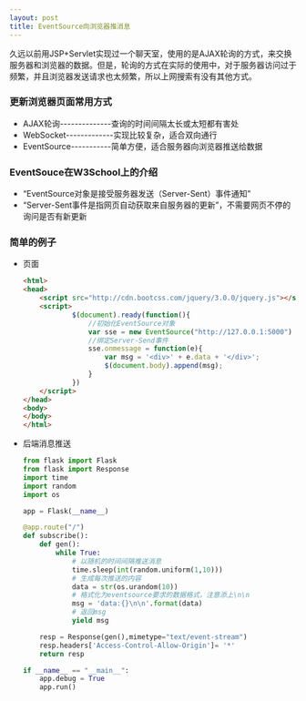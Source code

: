 ```yaml
---
layout: post
title: EventSource向浏览器推消息
---
```


久远以前用JSP+Servlet实现过一个聊天室，使用的是AJAX轮询的方式，来交换服务器和浏览器的数据。但是，轮询的方式在实际的使用中，对于服务器访问过于频繁，并且浏览器发送请求也太频繁，所以上网搜索有没有其他方式。

### **更新浏览器页面常用方式**

* AJAX轮询--------------查询的时间间隔太长或太短都有害处
* WebSocket-------------实现比较复杂，适合双向通行
* EventSource-----------简单方便，适合服务器向浏览器推送给数据

### **EventSouce在W3School上的介绍**

* “EventSource对象是接受服务器发送（Server-Sent）事件通知”
* “Server-Sent事件是指网页自动获取来自服务器的更新”，不需要网页不停的询问是否有新更新

### **简单的例子**

* 页面
    ```html
    <html>
    <head>
        <script src="http://cdn.bootcss.com/jquery/3.0.0/jquery.js"></script>
        <script>
                $(document).ready(function(){
                    //初始化EventSource对象
                    var sse = new EventSource("http://127.0.0.1:5000")
                    //绑定Server-Send事件
                    sse.onmessage = function(e){
                        var msg = '<div>' + e.data + '</div>';
                        $(document.body).append(msg);
                    }
                })
        </script>
    </head>
    <body>
    </body>
    </html>

    ```

* 后端消息推送

    ```python
    from flask import Flask
    from flask import Response
    import time
    import random
    import os

    app = Flask(__name__)

    @app.route("/")
    def subscribe():
        def gen():
            while True:
                # 以随机的时间间隔推送消息
                time.sleep(int(random.uniform(1,10)))
                # 生成每次推送的内容
                data = str(os.urandom(10))
                # 格式化为eventsource要求的数据格式，注意添上\n\n
                msg = 'data:{}\n\n'.format(data)
                # 返回msg
                yield msg

        resp = Response(gen(),mimetype="text/event-stream")
        resp.headers['Access-Control-Allow-Origin']= '*'
        return resp

    if __name__ == "__main__":
        app.debug = True
        app.run()
    ```

